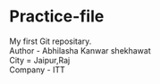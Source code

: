 # Practice-file
My first Git repositary.
<br>
Author - Abhilasha Kanwar shekhawat
<br>
City = Jaipur,Raj
<br>
Company - ITT
